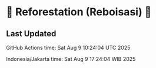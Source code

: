 
# 🌳 Reforestation (Reboisasi) 🌲

## Last Updated

GitHub Actions time: Sat Aug  9 10:24:04 UTC 2025

Indonesia/Jakarta time: Sat Aug  9 17:24:04 WIB 2025
